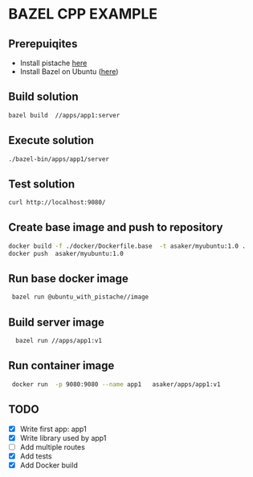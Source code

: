 # BAZEL CPP EXAMPLE

## Prerepuiqites
- Install pistache [here](http://pistache.io/quickstart#installing-pistache)
- Install Bazel on Ubuntu ([here](https://docs.bazel.build/versions/master/install-ubuntu.html))


## Build solution
```bash
bazel build  //apps/app1:server
``` 

## Execute solution
```bash
./bazel-bin/apps/app1/server
``` 

## Test solution
```bash
curl http://localhost:9080/
``` 
## Create base image and push to repository
```bash
docker build -f ./docker/Dockerfile.base  -t asaker/myubuntu:1.0 .
docker push  asaker/myubuntu:1.0  
```
## Run base docker image
```bash
 bazel run @ubuntu_with_pistache//image
```
## Build server image
```bash
  bazel run //apps/app1:v1
```
## Run container image
```bash
 docker run  -p 9080:9080 --name app1   asaker/apps/app1:v1
```

## TODO
- [x] Write first app: app1
- [x] Write library used by app1  
- [ ] Add multiple routes 
- [x] Add tests  
- [x] Add Docker build